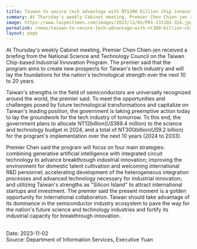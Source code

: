 ```yaml
---
title: Taiwan to secure tech advantage with NT$300 billion chip innovation program
summary: At Thursday's weekly Cabinet meeting, Premier Chen Chien-jen received a briefing from the National Science and Technology Council on the Taiwan Chip-based Industrial Innovation Program.
image: https://www.taipeitimes.com/images/2023/11/03/P01-231103-324.jpg
permalink: /news/taiwan-to-secure-tech-advantage-with-nt300-billion-chip-innovation-program/
layout: page
---
```

At Thursday's weekly Cabinet meeting, Premier Chen Chien-jen received a briefing from the National Science and Technology Council on the Taiwan Chip-based Industrial Innovation Program. The premier said that the program aims to create new prospects for Taiwan's tech industry and will lay the foundations for the nation's technological strength over the next 10 to 20 years.

Taiwan's strengths in the field of semiconductors are universally recognized around the world, the premier said. To meet the opportunities and challenges posed by future technological transformations and capitalize on Taiwan's leading position, the government is taking preemptive action today to lay the groundwork for the tech industry of tomorrow. To this end, the government plans to allocate NT$12 billion (US$369.4 million) to the science and technology budget in 2024, and a total of NT$300 billion (US$9.2 billion) for the program's implementation over the next 10 years (2024 to 2033).

Premier Chen said the program will focus on four main strategies: combining generative artificial intelligence with integrated circuit technology to advance breakthrough industrial innovation; improving the environment for domestic talent cultivation and welcoming international R&D personnel; accelerating development of the heterogeneous integration processes and advanced technology necessary for industrial innovation; and utilizing Taiwan's strengths as "Silicon Island" to attract international startups and investment. The premier said the present moment is a golden opportunity for international collaboration. Taiwan should take advantage of its dominance in the semiconductor industry ecosystem to pave the way for the nation's future science and technology industries and fortify its industrial capacity for breakthrough innovation.

<br/>
Date: 2023-11-02
<br/> 
Source: Department of Information Services, Executive Yuan
